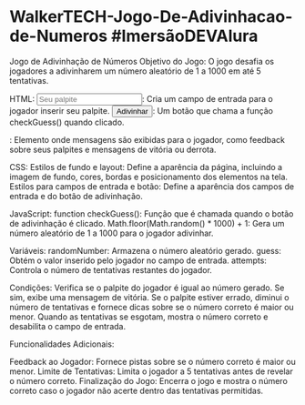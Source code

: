 # WalkerTECH-Jogo-De-Adivinhacao-de-Numeros #ImersãoDEVAlura
Jogo de Adivinhação de Números Objetivo do Jogo: O jogo desafia os jogadores a adivinharem um número aleatório de 1 a 1000 em até 5 tentativas.

HTML:
<input type="number" id="guess" placeholder="Seu palpite">: Cria um campo de entrada para o jogador inserir seu palpite.
<button onclick="checkGuess()">Adivinhar</button>: Um botão que chama a função checkGuess() quando clicado.
<p id="message"></p>: Elemento onde mensagens são exibidas para o jogador, como feedback sobre seus palpites e mensagens de vitória ou derrota.

CSS:
Estilos de fundo e layout: Define a aparência da página, incluindo a imagem de fundo, cores, bordas e posicionamento dos elementos na tela.
Estilos para campos de entrada e botão: Define a aparência dos campos de entrada e do botão de adivinhação.

JavaScript:
function checkGuess(): Função que é chamada quando o botão de adivinhação é clicado.
Math.floor(Math.random() * 1000) + 1: Gera um número aleatório de 1 a 1000 para o jogador adivinhar.

Variáveis:
randomNumber: Armazena o número aleatório gerado.
guess: Obtém o valor inserido pelo jogador no campo de entrada.
attempts: Controla o número de tentativas restantes do jogador.

Condições:
Verifica se o palpite do jogador é igual ao número gerado. Se sim, exibe uma mensagem de vitória.
Se o palpite estiver errado, diminui o número de tentativas e fornece dicas sobre se o número correto é maior ou menor.
Quando as tentativas se esgotam, mostra o número correto e desabilita o campo de entrada.

Funcionalidades Adicionais:

Feedback ao Jogador: Fornece pistas sobre se o número correto é maior ou menor.
Limite de Tentativas: Limita o jogador a 5 tentativas antes de revelar o número correto.
Finalização do Jogo: Encerra o jogo e mostra o número correto caso o jogador não acerte dentro das tentativas permitidas.

